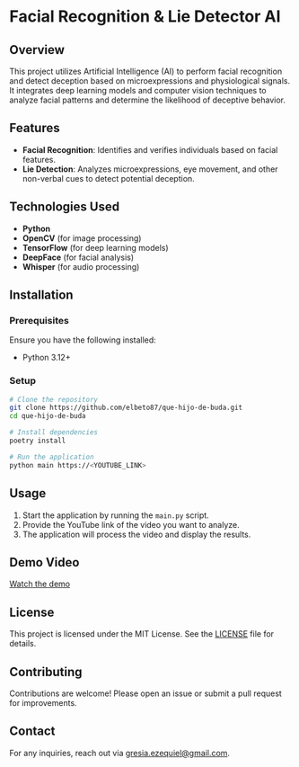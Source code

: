 # Facial Recognition & Lie Detector AI

## Overview

This project utilizes Artificial Intelligence (AI) to perform facial recognition and detect deception based on microexpressions and physiological signals. It integrates deep learning models and computer vision techniques to analyze facial patterns and determine the likelihood of deceptive behavior.

## Features

- **Facial Recognition**: Identifies and verifies individuals based on facial features.
- **Lie Detection**: Analyzes microexpressions, eye movement, and other non-verbal cues to detect potential deception.

## Technologies Used

- **Python**
- **OpenCV** (for image processing)
- **TensorFlow** (for deep learning models)
- **DeepFace** (for facial analysis)
- **Whisper** (for audio processing)

## Installation

### Prerequisites

Ensure you have the following installed:

- Python 3.12+

### Setup

```sh
# Clone the repository
git clone https://github.com/elbeto87/que-hijo-de-buda.git
cd que-hijo-de-buda

# Install dependencies
poetry install

# Run the application
python main https://<YOUTUBE_LINK>
```

## Usage

1. Start the application by running the `main.py` script.
2. Provide the YouTube link of the video you want to analyze.
3. The application will process the video and display the results.

## Demo Video

[Watch the demo](https://www.youtube.com/watch?v=yGH6X3La9uw)

## License

This project is licensed under the MIT License. See the [LICENSE](LICENSE) file for details.

## Contributing

Contributions are welcome! Please open an issue or submit a pull request for improvements.

## Contact

For any inquiries, reach out via [gresia.ezequiel@gmail.com](mailto:gresia.ezequiel@gmail.com).

